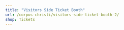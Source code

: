 ```yaml
---
title: "Visitors Side Ticket Booth"
url: /corpus-christi/visitors-side-ticket-booth-2/
shop: Tickets
---
```

